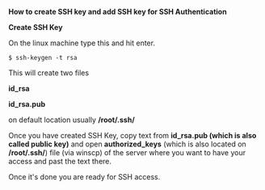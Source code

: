 **How to create SSH key and add SSH key for SSH Authentication**

**Create SSH Key**

On the linux machine type this and hit enter.
```
$ ssh-keygen -t rsa
```
This will create two files 

**id_rsa**

**id_rsa.pub**

on default location usually **/root/.ssh/**

Once you have created SSH Key, copy text from **id_rsa.pub (which is also called public key)** and open **authorized_keys** (which is also located on **/root/.ssh/**) file (via winscp) of the server where you want to have your access and past the text there.

Once it's done you are ready for SSH access.
